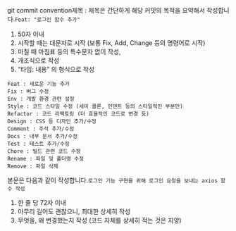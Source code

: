 git commit convention제목 : 제목은 간단하게 해당 커밋의 목적을 요약해서 작성합니다.`Feat: "로그인 함수 추가"`

1. 50자 이내
2. 시작할 때는 대문자로 시작 (보통 Fix, Add, Change 등의 명령어로 시작)
3. 마칠 때 마침표 등의 특수문자 없이 작성,
4. 개조식으로 작성
5. “타입: 내용” 의 형식으로 작성

```
Feat : 새로운 기능 추가
Fix : 버그 수정
Env : 개발 환경 관련 설정
Style : 코드 스타일 수정 (세미 콜론, 인덴트 등의 스타일적인 부분만)
Refactor : 코드 리팩토링 (더 효율적인 코드로 변경 등)
Design : CSS 등 디자인 추가/수정
Comment : 주석 추가/수정
Docs : 내부 문서 추가/수정
Test : 테스트 추가/수정
Chore : 빌드 관련 코드 수정
Rename : 파일 및 폴더명 수정
Remove : 파일 삭제
```

본문은 다음과 같이 작성합니다.`로그인 기능 구현을 위해 로그인 요청을 보내는 axios 함수 작성`

1. 한 줄 당 72자 이내
2. 아무리 길어도 괜찮으니, 최대한 상세히 작성
3. 무엇을, 왜 변경했는지 작성 (코드 자체를 상세히 적는 것은 지양)